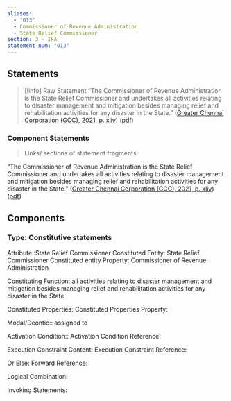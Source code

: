 ```yaml
---
aliases:
  - "013"
  - Commissioner of Revenue Administration
  - State Relief Commissioner
section: 3 - IFA
statement-num: "013"
---
```


## Statements 
> [!info] Raw Statement
> “The Commissioner of Revenue Administration is the State Relief Commissioner and undertakes all activities relating to disaster management and mitigation besides managing relief and rehabilitation activities for any disaster in the State.” ([Greater Chennai Corporation (GCC), 2021, p. xliv](zotero://select/library/items/AZZSXLC8)) ([pdf](zotero://open-pdf/library/items/ZWDYK52D?page=44&annotation=PIP4JUEG)) 
> 

### Component Statements
> Links/ sections of statement fragments 

“The Commissioner of Revenue Administration is the State Relief Commissioner and undertakes all activities relating to disaster management and mitigation besides managing relief and rehabilitation activities for any disaster in the State.” ([Greater Chennai Corporation (GCC), 2021, p. xliv](zotero://select/library/items/AZZSXLC8)) ([pdf](zotero://open-pdf/library/items/ZWDYK52D?page=44&annotation=PIP4JUEG)) 

## Components

### Type: Constitutive statements
Attribute::State Relief Commissioner
Constituted Entity: State Relief Commissioner
	Constituted entity Property: Commissioner of Revenue Administration

Constituting Function: all activities relating to disaster management and mitigation besides managing relief and rehabilitation activities for any disaster in the State.

Constituted Properties:
	Constituted Properties Property:

Modal/Deontic:: assigned to 

Activation Condition:: 
	Activation Condition Reference:

Execution Constraint Content:
	Execution Constraint Reference:

Or Else:
	Forward Reference:

Logical Combination:

Invoking Statements:

